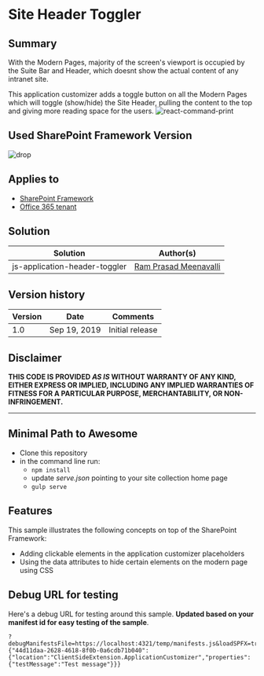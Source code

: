 # Site Header Toggler

## Summary

With the Modern Pages, majority of the screen's viewport is occupied by the Suite Bar and Header, which doesnt show the actual content of any intranet site.

This application customizer adds a toggle button on all the Modern Pages which will toggle (show/hide) the Site Header, pulling the content to the top and giving more reading space for the users.
![react-command-print](./assets/screenshot.gif)

## Used SharePoint Framework Version 
![drop](https://img.shields.io/badge/version-1.9.1-green.svg)

## Applies to

* [SharePoint Framework](https://dev.office.com/sharepoint)
* [Office 365 tenant](https://dev.office.com/sharepoint/docs/spfx/set-up-your-development-environment)

## Solution

Solution|Author(s)
--------|---------
js-application-header-toggler | [Ram Prasad Meenavalli](https://twitter.com/ram_meenavalli)

## Version history

Version|Date|Comments
-------|----|--------
1.0|Sep 19, 2019|Initial release

## Disclaimer
**THIS CODE IS PROVIDED *AS IS* WITHOUT WARRANTY OF ANY KIND, EITHER EXPRESS OR IMPLIED, INCLUDING ANY IMPLIED WARRANTIES OF FITNESS FOR A PARTICULAR PURPOSE, MERCHANTABILITY, OR NON-INFRINGEMENT.**

---

## Minimal Path to Awesome

- Clone this repository
- in the command line run:
  - `npm install`
  - update _serve.json_ pointing to your site collection home page
  - `gulp serve`

## Features
This sample illustrates the following concepts on top of the SharePoint Framework:

* Adding clickable elements in the application customizer placeholders
* Using the data attributes to hide certain elements on the modern page using CSS

## Debug URL for testing
Here's a debug URL for testing around this sample. **Updated based on your manifest id for easy testing of the sample**.

```
?debugManifestsFile=https://localhost:4321/temp/manifests.js&loadSPFX=true&customActions={"44d11daa-2628-4618-8f0b-0a6cdb71b040":{"location":"ClientSideExtension.ApplicationCustomizer","properties":{"testMessage":"Test message"}}}
```
